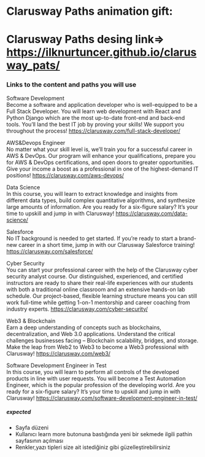 # Clarusway Paths  animation gift: 

# Clarusway Paths desing link=> https://ilknurtuncer.github.io/clarusway_pats/

### Links to the content and paths you will use

Software Development</br>
Become a software and application developer who is well-equipped to be a Full Stack Developer. You will learn web development with React and Python Django which are the most up-to-date front-end and back-end tools. You’ll land the best IT job by proving your skills! We support you throughout the process!
https://clarusway.com/full-stack-developer/

AWS&Devops Engineer</br>
No matter what your skill level is, we’ll train you for a successful career in AWS & DevOps. Our program will enhance your qualifications, prepare you for AWS & DevOps certifications, and open doors to greater opportunities. Give your income a boost as a professional in one of the highest-demand IT positions!
https://clarusway.com/aws-devops/

Data Science</br>
In this course, you will learn to extract knowledge and insights from different data types, build complex quantitative algorithms, and synthesize large amounts of information. Are you ready for a six-figure salary? It’s your time to upskill and jump in with Clarusway!
https://clarusway.com/data-science/

Salesforce</br>
No IT background is needed to get started. If you’re ready to start a brand-new career in a short time, jump in with our Clarusway Salesforce training!
https://clarusway.com/salesforce/

Cyber Security</br>
You can start your professional career with the help of the Clarusway cyber security analyst course. Our distinguished, experienced, and certified instructors are ready to share their real-life experiences with our students with both a traditional online classroom and an extensive hands-on lab schedule. Our project-based, flexible learning structure means you can still work full-time while getting 1-on-1 mentorship and career coaching from industry experts.
https://clarusway.com/cyber-security/

Web3 & Blockchain</br>
Earn a deep understanding of concepts such as blockchains, decentralization, and Web 3.0 applications. Understand the critical challenges businesses facing – Blockchain scalability, bridges, and storage. Make the leap from Web2 to Web3 to become a Web3 professional with Clarusway!
https://clarusway.com/web3/

Software Development Engineer in Test</br>
In this course, you will learn to perform all controls of the developed products in line with user requests. You will become a Test Automation Engineer, which is the popular profession of the developing world. Are you ready for a six-figure salary? It’s your time to upskill and jump in with Clarusway!
https://clarusway.com/software-development-engineer-in-test/

##### expected

- Sayfa düzeni
- Kullanıcı learn more butonuna bastığında yeni bir sekmede ilgili pathin sayfasının açılması
- Renkler,yazı tipleri size ait istediğiniz gibi güzelleştirebilirsiniz
